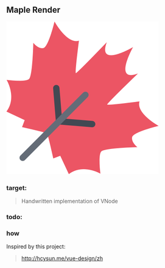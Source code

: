 ## Maple Render

[![](template/maplerender.svg)](https://github.com/xiaomiwujiecao/maple-render)


### target:

> Handwritten implementation of VNode


### todo:

### how

Inspired by this project:


> http://hcysun.me/vue-design/zh



